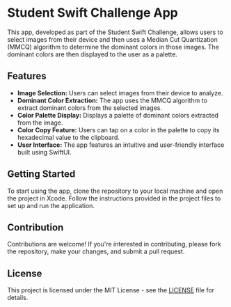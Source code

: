 # Student Swift Challenge App

This app, developed as part of the Student Swift Challenge, allows users to select images from their device and then uses a Median Cut Quantization (MMCQ) algorithm to determine the dominant colors in those images. The dominant colors are then displayed to the user as a palette. 

## Features

- **Image Selection:** Users can select images from their device to analyze.
- **Dominant Color Extraction:** The app uses the MMCQ algorithm to extract dominant colors from the selected images.
- **Color Palette Display:** Displays a palette of dominant colors extracted from the image.
- **Color Copy Feature:** Users can tap on a color in the palette to copy its hexadecimal value to the clipboard.
- **User Interface:** The app features an intuitive and user-friendly interface built using SwiftUI.

## Getting Started

To start using the app, clone the repository to your local machine and open the project in Xcode. Follow the instructions provided in the project files to set up and run the application.

## Contribution

Contributions are welcome! If you're interested in contributing, please fork the repository, make your changes, and submit a pull request.

## License

This project is licensed under the MIT License - see the [LICENSE](LICENSE) file for details.
